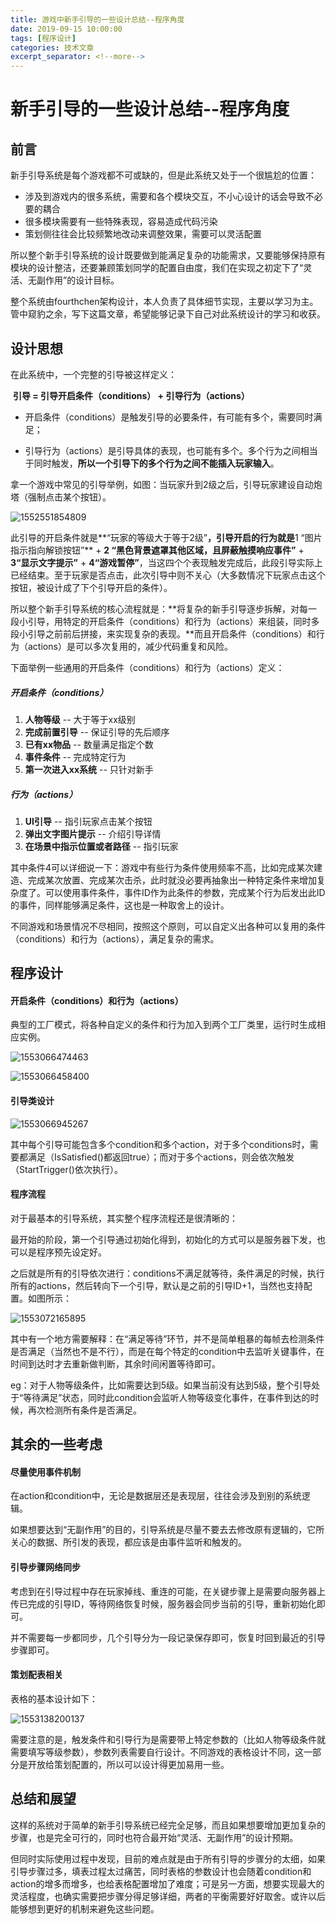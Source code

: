 ```yaml
---
title: 游戏中新手引导的一些设计总结--程序角度
date: 2019-09-15 10:00:00
tags: [程序设计]
categories: 技术文章
excerpt_separator: <!--more-->
---
```

# 新手引导的一些设计总结--程序角度

## 前言

新手引导系统是每个游戏都不可或缺的，但是此系统又处于一个很尴尬的位置：

- 涉及到游戏内的很多系统，需要和各个模块交互，不小心设计的话会导致不必要的耦合
- 很多模块需要有一些特殊表现，容易造成代码污染
- 策划侧往往会比较频繁地改动来调整效果，需要可以灵活配置

所以整个新手引导系统的设计既要做到能满足复杂的功能需求，又要能够保持原有模块的设计整洁，还要兼顾策划同学的配置自由度，我们在实现之初定下了“灵活、无副作用”的设计目标。
<!--more-->

整个系统由fourthchen架构设计，本人负责了具体细节实现，主要以学习为主。管中窥豹之余，写下这篇文章，希望能够记录下自己对此系统设计的学习和收获。

## 设计思想

在此系统中，一个完整的引导被这样定义：

​	**引导 = 引导开启条件（conditions） + 引导行为（actions）**

- 开启条件（conditions）是触发引导的必要条件，有可能有多个，需要同时满足；


- 引导行为（actions）是引导具体的表现，也可能有多个。多个行为之间相当于同时触发，**所以一个引导下的多个行为之间不能插入玩家输入**。


拿一个游戏中常见的引导举例，如图：当玩家升到2级之后，引导玩家建设自动炮塔（强制点击某个按钮）。

![1552551854809](游戏中新手引导的一些设计总结--程序角度.assets/1552551854809.png)

此引导的开启条件就是**“玩家的等级大于等于2级”**，引导开启的行为就是**1 “图片指示指向解锁按钮”** + **2 “黑色背景遮罩其他区域，且屏蔽触摸响应事件”** + **3“显示文字提示”** + **4“游戏暂停”**，当这四个个表现触发完成后，此段引导实际上已经结束。至于玩家是否点击，此次引导中则不关心（大多数情况下玩家点击这个按钮，被设计成了下个引导开启的条件）。



所以整个新手引导系统的核心流程就是：**将复杂的新手引导逐步拆解，对每一段小引导，用特定的开启条件（conditions）和行为（actions）来组装，同时多段小引导之前前后拼接，来实现复杂的表现。**而且开启条件（conditions）和行为（actions）是可以多次复用的，减少代码重复和风险。



下面举例一些通用的开启条件（conditions）和行为（actions）定义：

##### 开启条件（conditions）

1. **人物等级**		--  大于等于xx级别
2. **完成前置引导** 		--  保证引导的先后顺序
3. **已有xx物品**		--  数量满足指定个数
4. **事件条件**		--  完成特定行为
5. **第一次进入xx系统**		-- 只针对新手


##### 行为（actions）

1. **UI引导**		--  指引玩家点击某个按钮
2. **弹出文字图片提示**		--  介绍引导详情
3. **在场景中指示位置或者路径**		--  指引玩家

其中条件4可以详细说一下：游戏中有些行为条件使用频率不高，比如完成某次建造、完成某次放置、完成某次击杀，此时就没必要再抽象出一种特定条件来增加复杂度了。可以使用事件条件，事件ID作为此条件的参数，完成某个行为后发出此ID的事件，同样能够满足条件，这也是一种取舍上的设计。

不同游戏和场景情况不尽相同，按照这个原则，可以自定义出各种可以复用的条件（conditions）和行为（actions），满足复杂的需求。

##  程序设计

#### 开启条件（conditions）和行为（actions）

典型的工厂模式，将各种自定义的条件和行为加入到两个工厂类里，运行时生成相应实例。

![1553066474463](游戏中新手引导的一些设计总结--程序角度.assets/1553066474463.png)

![1553066458400](游戏中新手引导的一些设计总结--程序角度.assets/1553066458400.png)



#### 引导类设计

![1553066945267](游戏中新手引导的一些设计总结--程序角度.assets/1553066945267.png)

其中每个引导可能包含多个condition和多个action，对于多个conditions时，需要都满足（IsSatisfied()都返回true）；而对于多个actions，则会依次触发（StartTrigger()依次执行）。

#### 程序流程

对于最基本的引导系统，其实整个程序流程还是很清晰的：

最开始的阶段，第一个引导通过初始化得到，初始化的方式可以是服务器下发，也可以是程序预先设定好。

之后就是所有的引导依次进行：conditions不满足就等待，条件满足的时候，执行所有的actions，然后转向下一个引导，默认是之前的引导ID+1，当然也支持配置。如图所示：

![1553072165895](游戏中新手引导的一些设计总结--程序角度.assets/1553072165895.png)

其中有一个地方需要解释：在“满足等待”环节，并不是简单粗暴的每帧去检测条件是否满足（当然也不是不行），而是在每个特定的condition中去监听关键事件，在时间到达时才去重新做判断，其余时间闲置等待即可。

eg：对于人物等级条件，比如需要达到5级。如果当前没有达到5级，整个引导处于“等待满足”状态，同时此condition会监听人物等级变化事件，在事件到达的时候，再次检测所有条件是否满足。

## 其余的一些考虑

#### 尽量使用事件机制

在action和condition中，无论是数据层还是表现层，往往会涉及到别的系统逻辑。

如果想要达到“无副作用”的目的，引导系统是尽量不要去去修改原有逻辑的，它所关心的数据、所引发的表现，都应该是由事件监听和触发的。

#### 引导步骤网络同步

考虑到在引导过程中存在玩家掉线、重连的可能，在关键步骤上是需要向服务器上传已完成的引导ID，等待网络恢复时候，服务器会同步当前的引导，重新初始化即可。

并不需要每一步都同步，几个引导分为一段记录保存即可，恢复时回到最近的引导步骤即可。

#### 策划配表相关

表格的基本设计如下：

![1553138200137](游戏中新手引导的一些设计总结--程序角度.assets/1553138200137.png)

需要注意的是，触发条件和引导行为是需要带上特定参数的（比如人物等级条件就需要填写等级参数），参数列表需要自行设计。不同游戏的表格设计不同，这一部分是开放给策划配置的，所以可以设计得更加易用一些。

## 总结和展望

这样的系统对于简单的新手引导系统已经完全足够，而且如果想要增加更加复杂的步骤，也是完全可行的，同时也符合最开始“灵活、无副作用”的设计预期。

但同时实际使用过程中发现，目前的难点就是由于所有引导的步骤分的太细，如果引导步骤过多，填表过程太过痛苦，同时表格的参数设计也会随着condition和action的增多而增多，也给表格配置增加了难度；可是另一方面，想要实现最大的灵活程度，也确实需要把步骤分得足够详细，两者的平衡需要好好取舍。或许以后能够想到更好的机制来避免这些问题。
